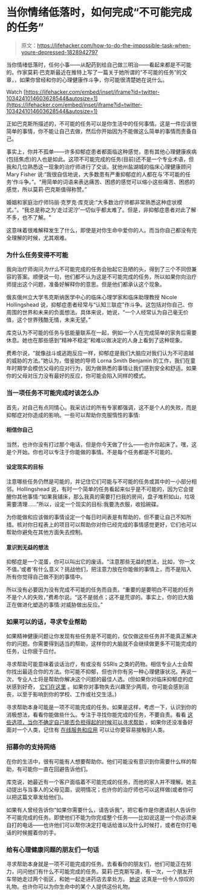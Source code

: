 # 当你情绪低落时，如何完成“不可能完成的任务”

> 原文：<https://lifehacker.com/how-to-do-the-impossible-task-when-youre-depressed-1828942797>

当你情绪低落时，任何小事——从配药到给自己做三明治——看起来都是不可能的。作家莫莉·巴克斯最近在推特上写了一篇关于她所谓的“不可能的任务”的文章，，如果你曾经和你的心理健康作斗争，你可能很清楚她在说什么。

Watch [https://lifehacker.com/embed/inset/iframe?id=twitter-1034241014603628544&autosize=1](https://lifehacker.com/embed/inset/iframe?id=twitter-1034241014603628544&autosize=1) 

正如巴克斯所描述的，不可能的任务可以是你生活中的任何事情。这是一件应该很简单的事情，你不能让自己去做，然后你开始因为不能做这么简单的事情而责备自己。

事实上，你并不孤单——许多抑郁症患者都面临这种感觉，患有其他心理健康疾病(包括焦虑)的人也是如此。这项不可能完成的任务(目前)还不是一个专业术语，但我和几位熟悉这一现象的治疗师进行了交谈。犹他州盐湖城的临床心理健康顾问 Mary Fisher 说:“我很自信地说，大多数患有严重抑郁症的人都在与‘不可能的任务’作斗争。”。“用简单的词语来表达痛苦、困惑的感觉可以缩小这些痛苦、困惑的感觉，所以莫莉·巴克斯值得称赞。”

婚姻和家庭治疗师玛丽·克罗克·库克说:“大多数治疗师都非常熟悉这种症状模式。”。“我总是称之为‘走过泥泞’一切似乎都太难了。但是，非抑郁症患者对此了解不多，也不了解。"

这意味着很难解释发生了什么，即使是对你生命中爱你的人。而当你自己都没有完全理解的时候，尤其艰难。

### 为什么任务变得不可能

我向治疗师询问*为什么*不可能完成的任务会抬起它丑陋的头，得到了三个不同但兼容的答案。顺便说一句，他们都不认为这是不可能完成的任务，所以如果你向治疗师提出这个问题，准备好解释你的意思。但是他们都承认这个现象。

俄亥俄州立大学韦克斯纳医学中心的临床心理学家和临床助理教授 Nicole Hollingshead 说，抑郁症患者经常与“认知三联症”作斗争。这包括对你自己、你周围的世界和未来的负面想法。具体来说，她说，“一个人经常认为自己毫无价值，这个世界残酷无情，未来无望。”

库克认为不可能的任务与低能量联系在一起，例如一个人在完成简单的家务后需要休息。她也在那些感到“精神不稳定”和难以做决定的人身上看到了这种现象。

费希尔说，“就像战斗或逃跑反应一样，抑郁症是我们大脑应对我们认为不可逾越的威胁的方法。”她认为，借鉴她的导师 Lorna Smith Benjamin 的工作，我们在童年时期学会模仿父母的应对行为，因为做熟悉的事情让我们感到安全和舒适。如果你的父母对压力没有最好的反应，你可能会陷入同样的模式。

### 当一项任务不可能完成时该怎么办

首先，对自己有点同情心。我采访过的所有专家都强调，这不是个人的失败，而是抑郁症对你造成的影响。一些可以帮助你克服惰性的事情:

#### 相信你自己

当然，也许你没有打过那个电话，但是你今天做了什么——也许你起床了。嘿，这是个开始。你也可以专注于你能做的事情。不是每个任务都是不可能的。

#### 设定现实的目标

注意哪些任务仍然是可能的，并记住它们可能与不可能的任务或其中的一小部分相邻。Hollingshead 说，有时一个简单的任务看起来似乎是不可能的，因为它会提醒你其他事情:“如果我铺床，那么我真的需要打扫我的房间，盘子堆积如山，垃圾需要清理……”所以，设定一个现实的目标:我要洗衣服，收拾碗碟。

为你能做和应该做的事情设定一个每日时间表是有帮助的，但不要让自己不知所措。核对你日程表上的项目可以帮助你对你已经完成的事情感觉更好，它们也可以帮助你避免在其他方面失去控制。

#### 意识到无益的想法

抑郁症是一个混蛋，你可以叫出它的废话。“注意那些无益的想法，比如，‘你一文不值。’或者‘有什么意义？挑战他们，把注意力放在你能做的事情上，而不是陷入所有你觉得自己做不到的事情中。

所以没有必要因为没有完成不可能的任务而自责。“重要的是要明白不可能的任务不是个人的失败，”费希尔说。“这不是弱点；这不是荒谬的。事实上，你的旧大脑正在做进化塑造的事情:对威胁做出反应。”

### 如果可以的话，寻求专业帮助

如果精神健康问题让你发现有些任务是不可能的，仅仅做这些任务并不能真正解决你的问题。你需要得到适当的帮助，这样你的大脑就不会继续做更多不可能完成的任务，让你疲于应付。

寻求帮助可能意味着谈话治疗，有或没有 SSRIs 之类的药物。相信专业人士会帮你找出最适合你的方法。你可能不抑郁，但也许你有另一种心理健康状况。再说一次，专业人士将是帮助你解决这个问题的最佳人选。(但如果你对临床抑郁症的症状感到好奇， [它们在这里](https://edubirdie.org/articles/depression/) 。如果你对事物失去兴趣至少两周，你可能会感到沮丧，以至于影响到你的学校、工作或社交生活。)

寻求帮助本身可能是一项不可能完成的任务。如果是这样，考虑一下，认识到你的消极想法，看看你能做些什么。专注于寻找你能完成的任务，不要自责。看看 [这些选项，当你不确定自己能否负担得起的时候可以寻求帮助](https://lifehacker.com/if-you-cant-afford-a-therapist-try-these-mental-health-1818506208) 。如果你还没准备好面对一个人类，记住有 [在线服务和应用](https://vitals.lifehacker.com/can-you-really-solve-your-mental-health-problems-with-a-1792676567) 可以让你更容易接触到人类。

### 招募你的支持网络

在你的生活中，很有可能有人想要帮助你。他们可能没有意识到你需要什么样的帮助，有可能你一直在回避告诉他们。

库克说，她最近有一个客户面临着不可能完成的任务，而他的家人并不理解。她主动提出与当事人的父母见面，说明情况；也许你的治疗师也可以这样做(或者你可以把这篇文章发给他们)。

如果有人曾经告诉你“如果你需要什么，请告诉我”，把它看作是你邀请别人告诉你不可能完成的任务。即使他们不能为你完成整个任务——比如说这是一个你必须亲自打的电话——也许他们可以帮你决定打电话给谁以及什么时候打，或者在你打电话的时候握着你的手。

### 给有心理健康问题的朋友们一句话

寻求帮助本身就是一项不可能完成的任务。去看看你的朋友们，他们可能正在努力，问问他们有什么不可能完成的任务。莫莉·巴克斯写道，有一次，一个朋友开车带她走过两个街区，和她一起走进药店去拿处方。 [她说](https://twitter.com/mollybackes/status/1034244983925161984) 这真是一份令人惊叹的礼物。也许你可以为你生命中的某个人提供这份礼物。